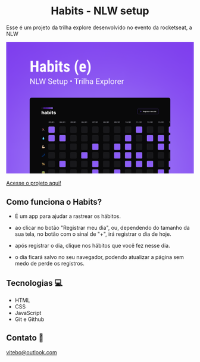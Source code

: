 <h1 align="center"> Habits - NLW setup</h1>
<p> Esse é um projeto da trilha explore desenvolvido no evento da rocketseat, a NLW </p>

![preview](./.github/preview.png) 

[Acesse o projeto aqui!](https://gabriel-vitebo.github.io/habits-NLW-explore/)

## Como funciona o Habits?
- É um app para ajudar a rastrear os hábitos.

- ao clicar no botão "Registrar meu dia", ou, dependendo do tamanho da sua tela, no botão com o sinal de "+", irá registrar o dia de hoje.

- após registrar o dia, clique nos hábitos que você fez nesse dia.

- o dia ficará salvo no seu navegador, podendo atualizar a página sem medo de perde os registros.

## Tecnologias 💻
- HTML 
- CSS
- JavaScript
- Git e Github


## Contato 💌

vitebo@outlook.com 

